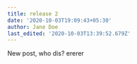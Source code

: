 ```yaml
---
title: release 2
date: '2020-10-03T19:09:43+05:30'
author: Jane Doe
last_edited: '2020-10-03T13:39:52.679Z'
---
```

New post, who dis? ererer